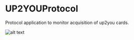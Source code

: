 # UP2YOUProtocol
Protocol application to monitor acquisition of up2you cards.

![alt text](https://raw.githubusercontent.com/like2000/UP2YOUProtocol/res/img.png)
